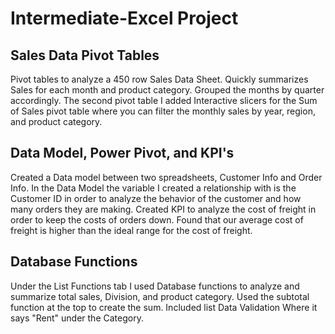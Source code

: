 # Intermediate-Excel Project

## Sales Data Pivot Tables
Pivot tables to analyze a 450 row Sales Data Sheet. Quickly summarizes Sales for each month and product category. Grouped the months by quarter accordingly.
The second pivot table I added Interactive slicers for the Sum of Sales pivot table where you can filter the monthly sales by year, region, and product category.

## Data Model, Power Pivot, and KPI's
Created a Data model between two spreadsheets, Customer Info and Order Info. In the Data Model the variable I created a relationship with is the Customer ID in order to analyze the behavior of the customer and how many orders they are making. Created KPI to analyze the cost of freight in order to keep the costs of orders down. Found that our average cost of freight is higher than the ideal range for the cost of freight.

## Database Functions
Under the List Functions tab I used Database functions to analyze and summarize total sales, Division, and product category. Used the subtotal function at the top to create the sum. Included list Data Validation Where it says "Rent" under the Category.			
